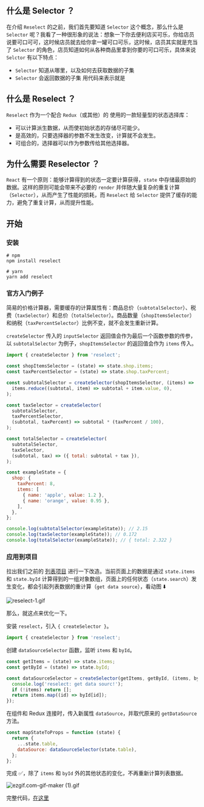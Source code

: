 ## 什么是 Selector ？

在介绍 `Reselect` 的之前，我们首先要知道 `Selector` 这个概念，那么什么是 `Selector` 呢？我看了一种很形象的说法：想象一下你去便利店买可乐，你给店员说要可口可可，这时候店员就去给你拿一罐可口可乐，这时候，店员其实就是充当了 `Selector` 的角色，店员知道如何从各种商品里拿到你要的可口可乐，具体来说 `Selctor` 有以下特点：

- `Selector` 知道从哪里，以及如何去获取数据的子集
- `Selector` 会返回数据的子集 用代码来表示就是

## 什么是 Reselect ？

`Reselect` 作为一个配合 `Redux`（或其他）的 使用的一款轻量型的状态选择库：

- 可以计算派生数据，从而使初始状态的存储尽可能少。
- 是高效的，只要选择器的参数不发生改变，计算就不会发生。
- 可组合的，选择器可以作为参数传给其他选择器。

## 为什么需要 Reselector ？

`React` 有一个原则：能够计算得到的状态一定要计算获得，`state` 中存储最原始的数据。这样的原则可能会带来不必要的 `render` 并伴随大量复杂的重复计算（`Selector`），从而产生了性能的损耗，而 `Reselect` 给 `Selector` 提供了缓存的能力，避免了重复计算，从而提升性能。

## 开始

### 安装

```
# npm
npm install reselect

# yarn
yarn add reselect
```

### 官方入门例子

简易的价格计算器，需要缓存的计算属性有：商品总价（`subtotalSelector`）、税费（`taxSelector`）和总价（`totalSelector`）。商品数量（`shopItemsSelector`）和纳税（`taxPercentSelector`）比例不变，就不会发生重新计算。

`createSelector` 传入的 `inputSelector` 返回值会作为最后一个函数参数的传参，以 `subtotalSelector` 为例子，`shopItemsSelector` 的返回值会作为 `items` 传入。

```js
import { createSelector } from 'reselect';

const shopItemsSelector = (state) => state.shop.items;
const taxPercentSelector = (state) => state.shop.taxPercent;

const subtotalSelector = createSelector(shopItemsSelector, (items) =>
  items.reduce((subtotal, item) => subtotal + item.value, 0),
);

const taxSelector = createSelector(
  subtotalSelector,
  taxPercentSelector,
  (subtotal, taxPercent) => subtotal * (taxPercent / 100),
);

const totalSelector = createSelector(
  subtotalSelector,
  taxSelector,
  (subtotal, tax) => ({ total: subtotal + tax }),
);

const exampleState = {
  shop: {
    taxPercent: 8,
    items: [
      { name: 'apple', value: 1.2 },
      { name: 'orange', value: 0.95 },
    ],
  },
};

console.log(subtotalSelector(exampleState)); // 2.15
console.log(taxSelector(exampleState)); // 0.172
console.log(totalSelector(exampleState)); // { total: 2.322 }
```

### 应用到项目

拉出我们之前的 [列表项目](https://github.com/pinkqq/react-antd/blob/main/src/pages/table.js) 进行一下改造。当前页面上的数据是通过 `state.items` 和 `state.byId` 计算得到的一组对象数组，页面上的任何状态（`state.search`）发生变化，都会引起列表数据的重计算（`get data source`），看动图 ⬇️

![reselect-1.gif](https://p9-juejin.byteimg.com/tos-cn-i-k3u1fbpfcp/68ddbc45f7874eea957317828953ed2a~tplv-k3u1fbpfcp-watermark.image)

那么，就这点来优化一下。

安装 `reselect`，引入 `{ createSelector }`。

```js
import { createSelector } from 'reselect';
```

创建 `dataSourceSelector` 函数，监听 `items` 和 `byId`。

```js
const getItems = (state) => state.items;
const getById = (state) => state.byId;

const dataSourceSelector = createSelector(getItems, getById, (items, byId) => {
  console.log('reselect: get data sourc!');
  if (!items) return [];
  return items.map((id) => byId[id]);
});
```

在组件和 Redux 连接时，传入新属性 `dataSource`，并取代原来的 `getDataSource` 方法。

```js
const mapStateToProps = function (state) {
  return {
    ...state.table,
    dataSource: dataSourceSelector(state.table),
  };
};
```

完成 ✅，除了 `items` 和 `byId` 外的其他状态的变化，不再重新计算列表数据。

![ezgif.com-gif-maker (1).gif](https://p9-juejin.byteimg.com/tos-cn-i-k3u1fbpfcp/69a1530ee49e4b7284de4765b6c0c031~tplv-k3u1fbpfcp-watermark.image)

完整代码，[在这里](https://github.com/pinkqq/react-antd/blob/main/src/pages/table.js)

